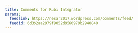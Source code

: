 ```yaml
---
title: Comments for Rubi Integrator
params:
  feedlink: https://nesar2017.wordpress.com/comments/feed/
  feedid: 6d3b2aa2979f9052d9560979b2940840
---
```

